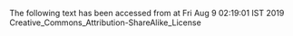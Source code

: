 The following text has been accessed from at Fri Aug 9 02:19:01 IST 2019
Creative_Commons_Attribution-ShareAlike_License

